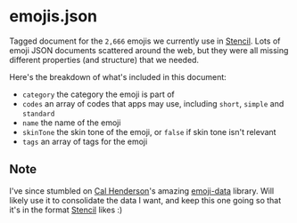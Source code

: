 # emojis.json
Tagged document for the `2,666` emojis we currently use in [Stencil](https://getstencil.com/). Lots of emoji JSON documents scattered around the web, but they were all missing different properties (and structure) that we needed.

Here's the breakdown of what's included in this document:
- `category` the category the emoji is part of
- `codes` an array of codes that apps may use, including `short`, `simple` and `standard`
- `name` the name of the emoji
- `skinTone` the skin tone of the emoji, or `false` if skin tone isn't relevant
- `tags` an array of tags for the emoji

## Note
I've since stumbled on [Cal Henderson](https://github.com/iamcal)'s amazing [emoji-data](https://github.com/iamcal/emoji-data) library. Will likely use it to consolidate the data I want, and keep this one going so that it's in the format [Stencil](https://getstencil.com/) likes :)
